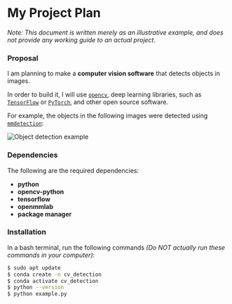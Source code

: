 # My Project Plan
*Note: This document is written merely as an illustrative example, and does not provide any working guide to an actual project.*

### Proposal
I am planning to make a **computer vision software** that detects objects in images.

In order to build it, I will use [`opencv`](https://opencv.org/), deep learning libraries, such as [`TensorFlow`](https://www.tensorflow.org/?hl=ko) or [`PyTorch`](https://pytorch.org/), and other open source software.

For example, the objects in the following images were detected using [`mmdetection`](https://github.com/open-mmlab/mmdetection):  

![Object detection example](https://user-images.githubusercontent.com/12907710/187674113-2074d658-f2fb-42d1-ac15-9c4a695e64d7.png)

### Dependencies
The following are the required dependencies:

- **python**
- **opencv-python**
- **tensorflow**
- **openmmlab**
- **package manager**

### Installation
In a bash terminal, run the following commands *(Do NOT actually run these commands in your computer)*:

```bash
$ sudo apt update 
$ conda create -n cv_detection 
$ conda activate cv_detection 
$ python --version 
$ python example.py
